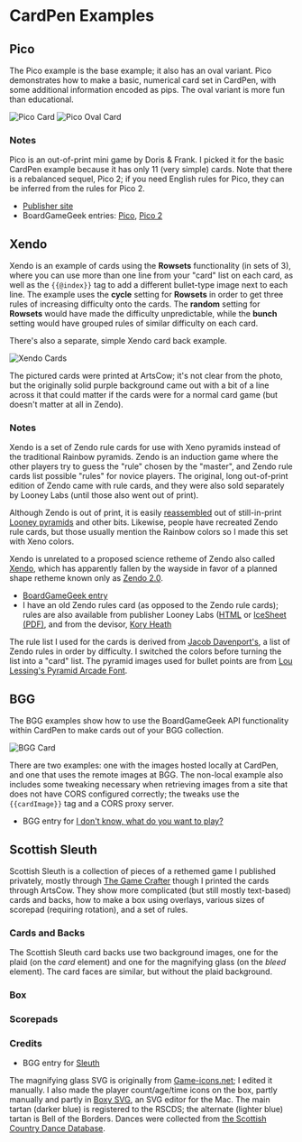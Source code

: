 # CardPen Examples

## Pico

The Pico example is the base example; it also has an oval variant.  Pico demonstrates how to make a basic, numerical card set in CardPen, with some additional information encoded as pips.  The oval variant is more fun than educational.

![Pico Card](../images/Pico008.png) ![Pico Oval Card](../images/PicoOval008.png)


### Notes

Pico is an out-of-print mini game by Doris & Frank.  I picked it for the basic CardPen example because it has only 11 (very simple) cards.  Note that there is a rebalanced sequel, Pico 2; if you need English rules for Pico, they can be inferred from the rules for Pico 2.

* [Publisher site](http://doris-frank.de/GamesPico.html)
* BoardGameGeek entries: [Pico](https://boardgamegeek.com/boardgame/2051/pico), [Pico 2](https://boardgamegeek.com/boardgame/606/pico-2)

## Xendo

Xendo is an example of cards using the **Rowsets** functionality (in sets of 3), where you can use more than one line from your "card" list on each card, as well as the `{{@index}}` tag to add a different bullet-type image next to each line.  The example uses the **cycle** setting for **Rowsets** in order to get three rules of increasing difficulty onto the cards.  The **random** setting for **Rowsets** would have made the difficulty unpredictable, while the **bunch** setting would have grouped rules of similar difficulty on each card.

There's also a separate, simple Xendo card back example.

![Xendo Cards](../images/XendoCards.png)

The pictured cards were printed at ArtsCow; it's not clear from the photo, but the originally solid purple background came out with a bit of a line across it that could matter if the cards were for a normal card game (but doesn't matter at all in Zendo).

### Notes

Xendo is a set of Zendo rule cards for use with Xeno pyramids instead of the traditional Rainbow pyramids.  Zendo is an induction game where the other players try to guess the "rule" chosen by the "master", and Zendo rule cards list possible "rules" for novice players.  The original, long out-of-print edition of Zendo came with rule cards, and they were also sold separately by Looney Labs (until those also went out of print).

Although Zendo is out of print, it is easily [reassembled](https://boardgamegeek.com/image/3611977/zendo) out of still-in-print [Looney pyramids](http://www.looneylabs.com/looney-pyramids) and other bits.  Likewise, people have recreated Zendo rule cards, but those usually mention the Rainbow colors so I made this set with Xeno colors.

Xendo is unrelated to a proposed science retheme of Zendo also called [Xendo](http://new.wunderland.com/2013/06/13/introducing-xendo/), which has apparently fallen by the wayside in favor of a planned shape retheme known only as [Zendo 2.0](https://youtu.be/mstV9dc6swA).

* [BoardGameGeek entry](https://boardgamegeek.com/boardgame/6830/zendo)
* I have an old Zendo rules card (as opposed to the Zendo rule cards); rules are also available from publisher Looney Labs ([HTML](http://www.looneylabs.com/rules/zendo) or [IceSheet (PDF)](http://www.looneylabs.com/sites/default/files/rules/Zendo.pdf), and from the devisor, [Kory Heath](http://www.koryheath.com/zendo/)

The rule list I used for the cards is derived from [Jacob Davenport's](http://www.playagaingames.com/games/zendo_some_rules/), a list of Zendo rules in order by difficulty.  I switched the colors before turning the list into a "card" list.  The pyramid images used for bullet points are from [Lou Lessing's Pyramid Arcade Font](http://www.looneylabs.com/other-pyramid-games). 

## BGG

The BGG examples show how to use the BoardGameGeek API functionality within CardPen to make cards out of your BGG collection.

![BGG Card](../images/BGGExampleLocalImages009.png)

There are two examples: one with the images hosted locally at CardPen, and one that uses the remote images at BGG.  The non-local example also includes some tweaking necessary when retrieving images from a site that does not have CORS configured correctly; the tweaks use the `{{cardImage}}` tag and a CORS proxy server.

* BGG entry for [I don't know, what do you want to play?](https://boardgamegeek.com/boardgame/28567/i-dont-know-what-do-you-want-play)

## Scottish Sleuth

Scottish Sleuth is a collection of pieces of a rethemed game I published privately, mostly through [The Game Crafter](https://www.thegamecrafter.com/publish/products) though I printed the cards through ArtsCow.  They show more complicated (but still mostly text-based) cards and backs, how to make a box using overlays, various sizes of scorepad (requiring rotation), and a set of rules.

### Cards and Backs

The Scottish Sleuth card backs use two background images, one for the plaid (on the *card* element) and one for the magnifying glass (on the *bleed* element).
The card faces are similar, but without the plaid background.

### Box

### Scorepads

### Credits

* BGG entry for [Sleuth](https://boardgamegeek.com/boardgame/594/sleuth)

The magnifying glass SVG is originally from [Game-icons.net](http://game-icons.net); I edited it manually.
I also made the player count/age/time icons on the box, partly manually and partly in [Boxy SVG](https://boxy-svg.com), an SVG editor for the Mac.  The main tartan (darker blue) is registered to the RSCDS; the alternate (lighter blue) tartan is Bell of the Borders.  Dances were collected from [the Scottish Country Dance Database](https://my.strathspey.org/dd/index/).
